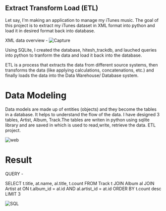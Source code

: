 ## Extract Transform Load (ETL)


Let say, I'm making an application to manage my iTunes music. The goal of this project is to extract my iTunes dataset in XML format into python and load it in desired format back into database.

XML data overview - 
![Capture](https://user-images.githubusercontent.com/47153425/81880159-b4bb7200-955a-11ea-8715-cab7516e0749.PNG)

Using SQLite, I created the database, hitesh_trackdb, and lauched queries into python to tranform the data and load it back into the database.

ETL is a process that extracts the data from different source systems, then transforms the data (like applying calculations, concatenations, etc.) and finally loads the data into the Data Warehouse/ Database system.

# Data Modeling

Data models are made up of entities (objects) and they become the tables in a database. It helps to understand the flow of the data. 
I have designed 3 tables, Artist, Album, Track.The tables are writen in python using sqlite library and are saved in which is used to read,write, retrieve the data.
ETL project.

![web](https://user-images.githubusercontent.com/47153425/81880047-63ab7e00-955a-11ea-9534-651df5538fe7.jpeg)


# Result 

QUERY - 

SELECT t.title, at.name, al.title, t.count
FROM Track t JOIN Album al JOIN Artist at ON t.album_id = al.id 
    AND al.artist_id = at.id
 ORDER BY t.count desc 
 LIMIT 3

![SQL](https://user-images.githubusercontent.com/47153425/81881554-77f17a00-955e-11ea-90e3-fe01d879d3ff.PNG)
